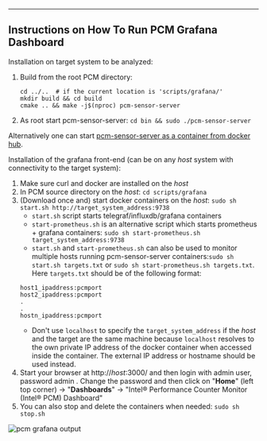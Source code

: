 --------------------------------------------------------------------------------
Instructions on How To Run PCM Grafana Dashboard
--------------------------------------------------------------------------------

Installation on target system to be analyzed:
1.  Build from the root PCM directory:
    ```
    cd ../..  # if the current location is 'scripts/grafana/'
    mkdir build && cd build
    cmake .. && make -j$(nproc) pcm-sensor-server
    ```
2.  As root start pcm-sensor-server:
    `cd bin && sudo ./pcm-sensor-server`

Alternatively one can start [pcm-sensor-server as a container from docker hub](../../doc/DOCKER_README.md).

Installation of the grafana front-end (can be on any *host* system with connectivity to the target system):
1.  Make sure curl and docker are installed on the *host*
2.  In PCM source directory on the *host*: `cd scripts/grafana`
3.  (Download once and) start docker containers on the *host*: `sudo sh start.sh http://target_system_address:9738`
       - `start.sh` script starts telegraf/influxdb/grafana containers
       - `start-prometheus.sh` is an alternative script which starts prometheus + grafana containers: `sudo sh start-prometheus.sh target_system_address:9738`
       - `start.sh` and `start-prometheus.sh` can also be used to monitor multiple hosts running pcm-sensor-server containers:`sudo sh start.sh targets.txt` or `sudo sh start-prometheus.sh targets.txt`. Here `targets.txt` should be of the following format:
       ```properties
       host1_ipaddress:pcmport
       host2_ipaddress:pcmport
       .
       .
       hostn_ipaddress:pcmport
       ```
       - Don't use `localhost` to specify the `target_system_address` if the *host* and the target are the same machine because `localhost` resolves to the own private IP address of the docker container when accessed inside the container. The external IP address or hostname should be used instead.
4.  Start your browser at http://*host*:3000/ and then login with admin user, password admin . Change the password and then click on "**Home**" (left top corner) -> "**Dashboards**" -> "Intel&reg; Performance Counter Monitor (Intel&reg; PCM) Dashboard"
5.  You can also stop and delete the containers when needed: `sudo sh stop.sh`


![pcm grafana output](https://raw.githubusercontent.com/wiki/opcm/pcm/pcm-dashboard-full.png)
